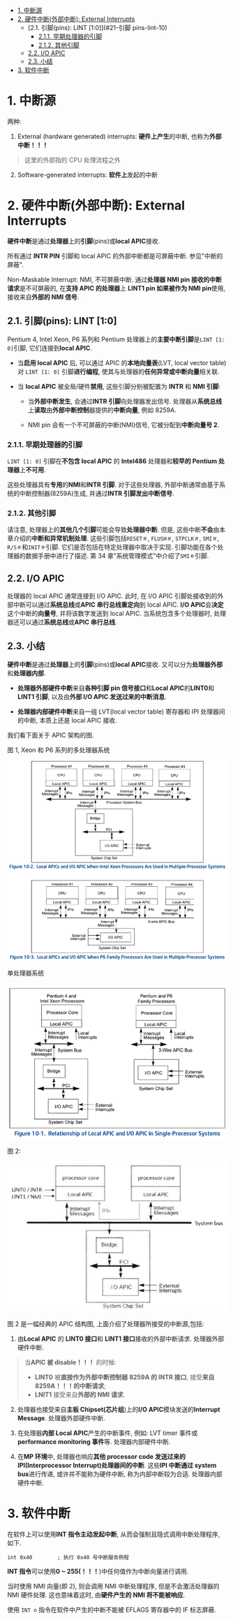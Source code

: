 
<!-- @import "[TOC]" {cmd="toc" depthFrom=1 depthTo=6 orderedList=false} -->

<!-- code_chunk_output -->

- [1. 中断源](#1-中断源)
- [2. 硬件中断(外部中断): External Interrupts](#2-硬件中断外部中断-external-interrupts)
  - [2.1. 引脚(pins): LINT [1:0]](#21-引脚 pins-lint-10)
    - [2.1.1. 早期处理器的引脚](#211-早期处理器的引脚)
    - [2.1.2. 其他引脚](#212-其他引脚)
  - [2.2. I/O APIC](#22-io-apic)
  - [2.3. 小结](#23-小结)
- [3. 软件中断](#3-软件中断)

<!-- /code_chunk_output -->

# 1. 中断源

两种:

1. External (hardware generated) interrupts: **硬件上产生**的中断, 也称为**外部中断！！！**

> 这里的外部指的 CPU 处理流程之外

2. Software-generated interrupts: **软件上**发起的中断

# 2. 硬件中断(外部中断): External Interrupts

**硬件中断**是通过**处理器**上的**引脚**(pins)或**local APIC**接收.

所有通过 **INTR PIN** 引脚和 local APIC 的外部中断都是可屏蔽中断. 参见"中断的屏蔽".

Non-Maskable Interrupt: NMI, 不可屏蔽中断. 通过**处理器 NMI pin 接收的中断请求**是不可屏蔽的, 在**支持 APIC 的处理器**上 **LINT1 pin 如果被作为 NMI pin**使用, 接收来自**外部的 NMI 信号**.

## 2.1. 引脚(pins): LINT [1:0]

Pentium 4, Intel Xeon, P6 系列和 Pentium 处理器上的**主要中断引脚**是`LINT [1: 0]`引脚, 它们连接到**local APIC**.

* 当**启用 local APIC** 后, 可以通过 APIC 的**本地向量表**(LVT, local vector table)对 `LINT [1: 0]` 引脚**进行编程**, 使其与处理器的**任何异常或中断向量**相关联.

* 当 **local APIC** 被全局/硬件**禁用**, 这些引脚分别被配置为 **INTR** 和 **NMI 引脚**:

  * 当**外部中断发生**, 会通过**INTR 引脚**向处理器发出信号. 处理器从**系统总线**上**读取**由**外部中断控制**器提供的**中断向量**, 例如 8259A.

  * NMI pin 会有一个不可屏蔽的中断(NMI)信号, 它被分配到**中断向量号 2**.

### 2.1.1. 早期处理器的引脚

`LINT [1: 0]` 引脚在**不包含 local APIC** 的 **Intel486** 处理器和**较早的 Pentium 处理器**上**不可用**.

这些处理器具有**专用**的**NMI**和**INTR 引脚**. 对于这些处理器, 外部中断通常由基于系统的中断控制器(8259A)生成, 并通过**INTR 引脚发出中断信号**.

### 2.1.2. 其他引脚

请注意, 处理器上的**其他几个引脚**可能会导致**处理器中断**. 但是, 这些中断**不会**由本章介绍的**中断和异常机制处理**. 这些引脚包括`RESET＃`, `FLUSH＃`, `STPCLK＃`, `SMI＃`, `R/S＃`和`INIT＃`引脚. 它们是否包括在特定处理器中取决于实现. 引脚功能在各个处理器的数据手册中进行了描述. 第 34 章"系统管理模式"中介绍了`SMI＃`引脚.

## 2.2. I/O APIC

处理器的 local APIC 通常连接到 I/O APIC. 此时, 在 I/O APIC 引脚处接收到的外部中断可以通过**系统总线**或**APIC 串行总线重定向**到 local APIC. **I/O APIC**会**决定**这个中断的**向量号**, 并将该数字发送到 local APIC. 当系统包含多个处理器时, 处理器还可以通过**系统总线**或**APIC 串行总线**.

## 2.3. 小结

**硬件中断**是通过**处理器**上的**引脚**(pins)或**local APIC**接收. 又可以分为**处理器外部**和**处理器内部**.

* **处理器外部硬件中断**来自**各种引脚 pin 信号接口**和**Local APIC**的**LINT0**和**LINT1 引脚**, 以及由**外部 I/O APIC 发送过来的中断消息**.

* **处理器内部硬件中断**来自一组 LVT(local vector table) 寄存器和 IPI 处理器间的中断, 本质上还是 local APIC 接收.

我们看下面关于 APIC 架构的图.

图 1, Xeon 和 P6 系列的多处理器系统

![2020-11-19-11-41-15.png](./images/2020-11-19-11-41-15.png)

单处理器系统

![2020-11-19-11-43-58.png](./images/2020-11-19-11-43-58.png)

图 2:

![config](./images/2.png)

图 2 是一幅经典的 APIC 结构图, 上面介绍了处理器所接受的中断源,包括:

1. 由**Local APIC** 的 **LINT0 接口**和 **LINT1 接口**接收的外部中断请求. 处理器外部硬件中断.

> 当**APIC 被 disable！！！** 的时候:
> * **LINT0** 被**直接作为外部中断控制器 8259A 的 INTR 接口**, 接受**来自 8259A！！！的中断请求**;
> * **LNIT1** 接受来自**外部的 NMI 请求**.

2. 处理器也接受来自**主板 Chipset(芯片组**)上的**I/O APIC**模块发送的**Interrupt Message**. 处理器外部硬件中断.

3. 在处理器**内部 Local APIC**产生的中断事件, 例如: LVT timer 事件或**performance monitoring 事件**等. 处理器内部硬件中断.

4. 在**MP 环境**中, 处理器也响应**其他 processor code 发送过来的 IPI(Interprocessor Interrupt)处理器间的中断**. 这些**IPI 中断通过 system bus**进行传递, 或许并不能称为硬件中断, 称为内部中断较为合适. 处理器内部硬件中断.

# 3. 软件中断

在软件上可以使用**INT 指令主动发起中断**, 从而会强制且隐式调用中断处理程序, 如下.

```
int 0x40        ; 执行 0x40 号中断服务例程
```

**INT 指令**可以使用**0 ~ 255(！！！**)中任何值作为中断向量进行调用.

当时使用 NMI 向量(即 2), 则会调用 NMI 中断处理程序, 但是不会激活处理器的 NMI 硬件处理. 这也意味着这时, 由**硬件产生的 NMI 将不能被响应**.

使用 `INT n` 指令在软件中产生的中断不能被 EFLAGS 寄存器中的 IF 标志屏蔽.
